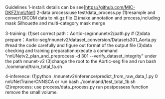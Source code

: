 Guidelines
1-install: details can be see[https://github.com/MIC-DKFZ/nnUNet]
2-data process:use test/data_process.py (1)resample and convert DICOM data to nii.gz file 
(2)make annotation and process,including mask Silhouette and multi-category mask merge 

3-training: 
(1)set correct path：Aortic-seg/nnunetv2/path.py # 
(2)data prepare：Aortic-seg/nnunetv2/dataset_conversion/Datasets301_Aorta.py #read the code carefully and figure out format of the output file
(3)data checking and training preparation:execute a command "nnUNetv2_plan_and_preprocess -d 301 --verify_dataset_integrity" under the path nnunet-v2 
(3)change the root to the Aortic-seg file and run bash ./command/train_total_1a.sh

4-inference: 
(1)python ./nnunetv2/inference/predict_from_raw_data_1.py 0 nnUNetTrainerCNNSCA  or run bash ./command/test_total_1b.sh
(2)reprocess: use process/data_process.py run postpossess function remove the small volume.

